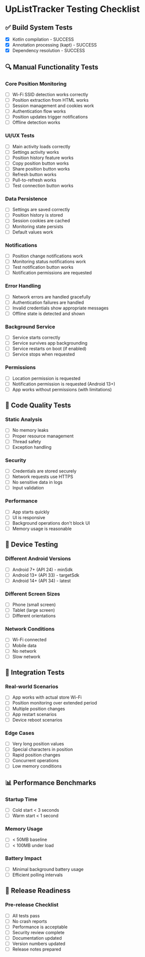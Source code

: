 # UpListTracker Testing Checklist

## ✅ Build System Tests
- [x] Kotlin compilation - SUCCESS
- [x] Annotation processing (kapt) - SUCCESS
- [x] Dependency resolution - SUCCESS

## 🔍 Manual Functionality Tests

### Core Position Monitoring
- [ ] Wi-Fi SSID detection works correctly
- [ ] Position extraction from HTML works
- [ ] Session management and cookies work
- [ ] Authentication flow works
- [ ] Position updates trigger notifications
- [ ] Offline detection works

### UI/UX Tests
- [ ] Main activity loads correctly
- [ ] Settings activity works
- [ ] Position history feature works
- [ ] Copy position button works
- [ ] Share position button works
- [ ] Refresh button works
- [ ] Pull-to-refresh works
- [ ] Test connection button works

### Data Persistence
- [ ] Settings are saved correctly
- [ ] Position history is stored
- [ ] Session cookies are cached
- [ ] Monitoring state persists
- [ ] Default values work

### Notifications
- [ ] Position change notifications work
- [ ] Monitoring status notifications work
- [ ] Test notification button works
- [ ] Notification permissions are requested

### Error Handling
- [ ] Network errors are handled gracefully
- [ ] Authentication failures are handled
- [ ] Invalid credentials show appropriate messages
- [ ] Offline state is detected and shown

### Background Service
- [ ] Service starts correctly
- [ ] Service survives app backgrounding
- [ ] Service restarts on boot (if enabled)
- [ ] Service stops when requested

### Permissions
- [ ] Location permission is requested
- [ ] Notification permission is requested (Android 13+)
- [ ] App works without permissions (with limitations)

## 🧪 Code Quality Tests

### Static Analysis
- [ ] No memory leaks
- [ ] Proper resource management
- [ ] Thread safety
- [ ] Exception handling

### Security
- [ ] Credentials are stored securely
- [ ] Network requests use HTTPS
- [ ] No sensitive data in logs
- [ ] Input validation

### Performance
- [ ] App starts quickly
- [ ] UI is responsive
- [ ] Background operations don't block UI
- [ ] Memory usage is reasonable

## 📱 Device Testing

### Different Android Versions
- [ ] Android 7+ (API 24) - minSdk
- [ ] Android 13+ (API 33) - targetSdk
- [ ] Android 14+ (API 34) - latest

### Different Screen Sizes
- [ ] Phone (small screen)
- [ ] Tablet (large screen)
- [ ] Different orientations

### Network Conditions
- [ ] Wi-Fi connected
- [ ] Mobile data
- [ ] No network
- [ ] Slow network

## 🔧 Integration Tests

### Real-world Scenarios
- [ ] App works with actual store Wi-Fi
- [ ] Position monitoring over extended period
- [ ] Multiple position changes
- [ ] App restart scenarios
- [ ] Device reboot scenarios

### Edge Cases
- [ ] Very long position values
- [ ] Special characters in position
- [ ] Rapid position changes
- [ ] Concurrent operations
- [ ] Low memory conditions

## 📊 Performance Benchmarks

### Startup Time
- [ ] Cold start < 3 seconds
- [ ] Warm start < 1 second

### Memory Usage
- [ ] < 50MB baseline
- [ ] < 100MB under load

### Battery Impact
- [ ] Minimal background battery usage
- [ ] Efficient polling intervals

## 🚀 Release Readiness

### Pre-release Checklist
- [ ] All tests pass
- [ ] No crash reports
- [ ] Performance is acceptable
- [ ] Security review complete
- [ ] Documentation updated
- [ ] Version numbers updated
- [ ] Release notes prepared 